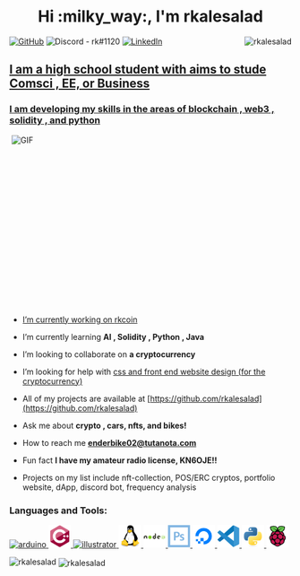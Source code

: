 <h1 align="center">Hi :milky_way:, I'm rkalesalad</h1>

<p align="left">
  <a href="https://github.com/rkalesalad"><img alt="GitHub" height="32" width="32" src="https://raw.githubusercontent.com/peterthehan/peterthehan/master/assets/github.svg"></a>
  <a><img alt="Discord - rk#1120" title="Discord - rk#1120" height="32" width="32" src="https://raw.githubusercontent.com/peterthehan/peterthehan/master/assets/discord.svg"></a>
  <a href="https://www.linkedin.com/in/ryan-kaelle-aa6a171b8/"><img alt="LinkedIn" height="32" width="32" src="https://raw.githubusercontent.com/peterthehan/peterthehan/master/assets/linkedin.svg"></a>
  <a href ="https://github.com/rkalesalad"><img alt ="rkalesalad" align="right"
src="https://komarev.com/ghpvc/?username=rkalesalad&label=Profile%20views&color=0e75b6&style=flat"</a>
  
</p>
<h2 align="left"> I am a high school student with aims to stude Comsci , EE, or Business </h2>
<h3 align="left">I am developing my skills in the areas of blockchain , web3 , solidity , and python</h3>

<img align="right" alt="GIF" src="https://github.com/abhisheknaiidu/abhisheknaiidu/blob/master/code.gif?raw=true" width="500" height="320" />

- I’m currently working on [rkcoin](https://github.com/rkalesalad/rk-coin)

- I’m currently learning **AI , Solidity , Python , Java**

- I’m looking to collaborate on **a cryptocurrency**

- I’m looking for help with [css and front end website design (for the cryptocurrency)](https://github.com/rkalesalad/rk-coin)

- All of my projects are available at [https://github.com/rkalesalad](https://github.com/rkalesalad)

- Ask me about **crypto , cars, nfts, and bikes!**

- How to reach me **enderbike02@tutanota.com**

- Fun fact **I have my amateur radio license, KN6OJE!!**

- Projects on my list include nft-collection, POS/ERC cryptos, portfolio website, dApp, discord bot, frequency analysis 





<h3 align="left">Languages and Tools:</h3>
<p align="left"> <a href="https://www.arduino.cc/" target="_blank" rel="noreferrer"> <img src="https://cdn.worldvectorlogo.com/logos/arduino-1.svg" alt="arduino" width="40" height="40"/> </a> <a href="https://www.w3schools.com/cpp/" target="_blank" rel="noreferrer"> <img src="https://raw.githubusercontent.com/devicons/devicon/master/icons/cplusplus/cplusplus-original.svg" alt="cplusplus" width="40" height="40"/> </a> <a href="https://www.adobe.com/in/products/illustrator.html" target="_blank" rel="noreferrer"> <img src="https://www.vectorlogo.zone/logos/adobe_illustrator/adobe_illustrator-icon.svg" alt="illustrator" width="40" height="40"/> </a> <a href="https://www.linux.org/" target="_blank" rel="noreferrer"> <img src="https://raw.githubusercontent.com/devicons/devicon/master/icons/linux/linux-original.svg" alt="linux" width="40" height="40"/> </a> <a href="https://nodejs.org" target="_blank" rel="noreferrer"> <img src="https://raw.githubusercontent.com/devicons/devicon/master/icons/nodejs/nodejs-original-wordmark.svg" alt="nodejs" width="40" height="40"/> </a> <a href="https://www.photoshop.com/en" target="_blank" rel="noreferrer"> <img src="https://raw.githubusercontent.com/devicons/devicon/master/icons/photoshop/photoshop-line.svg" alt="photoshop" width="40" height="40"/> </a> <a 
href="https://www.digitalocean.com/" target="_blank" rel="noreferrer"> <img src="https://raw.githubusercontent.com/devicons/devicon/1119b9f84c0290e0f0b38982099a2bd027a48bf1/icons/digitalocean/digitalocean-original.svg" alt="digital ocean" width="40" height="40"/> </a> <a
href="https://code.visualstudio.com/" target="_blank" rel="noreferrer"> <img src="https://raw.githubusercontent.com/devicons/devicon/1119b9f84c0290e0f0b38982099a2bd027a48bf1/icons/vscode/vscode-original.svg" alt="vscode" width="40" height="40"/> </a> <a
href="https://www.python.org" target="_blank" rel="noreferrer"> <img src="https://raw.githubusercontent.com/devicons/devicon/master/icons/python/python-original.svg" alt="python" width="40" height="40"/> </a> <a
href="https://www.raspberrypi.org" target="_blank" rel="noreferrer"> <img src="https://raw.githubusercontent.com/devicons/devicon/1119b9f84c0290e0f0b38982099a2bd027a48bf1/icons/raspberrypi/raspberrypi-original.svg" alt="raspberrypi" width="40" height="40"/> </a> </p>


<p><img align="left" src="https://github-readme-stats.vercel.app/api/top-langs?username=rkalesalad&show_icons=true&locale=en&layout=compact" alt="rkalesalad" /></p>

<p>&nbsp;<img align="center" src="https://github-readme-stats.vercel.app/api?username=rkalesalad&show_icons=true&locale=en" alt="rkalesalad" /></p>
